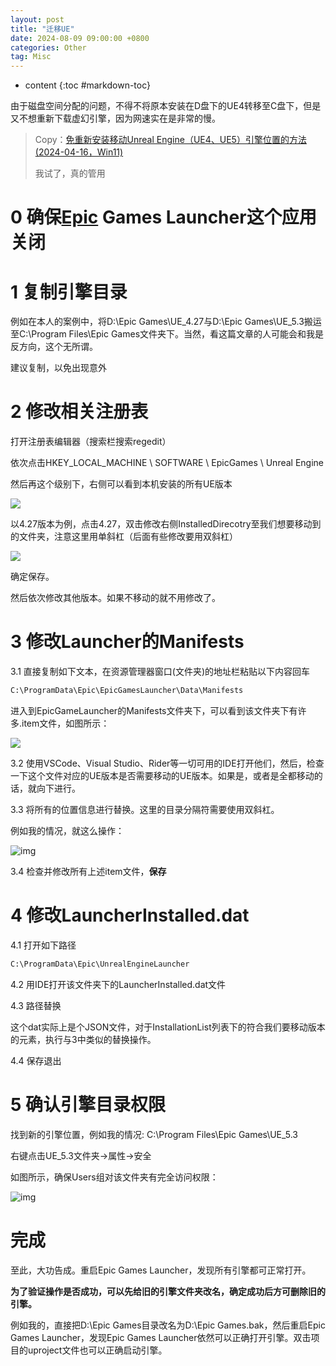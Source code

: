 ```yaml
---
layout: post
title: "迁移UE"
date: 2024-08-09 09:00:00 +0800 
categories: Other
tag: Misc
---
```

* content
{:toc #markdown-toc}

由于磁盘空间分配的问题，不得不将原本安装在D盘下的UE4转移至C盘下，但是又不想重新下载虚幻引擎，因为网速实在是非常的慢。

<!-- more -->

> Copy：[免重新安装移动Unreal Engine（UE4、UE5）引擎位置的方法(2024-04-16，Win11)](https://blog.csdn.net/fhydralisk/article/details/137800609)
>
> 我试了，真的管用

# 0 确保[Epic](https://so.csdn.net/so/search?q=Epic&spm=1001.2101.3001.7020) Games Launcher这个应用关闭

# 1 复制引擎目录

例如在本人的案例中，将D:\Epic Games\UE_4.27与D:\Epic Games\UE_5.3搬运至C:\Program Files\Epic Games文件夹下。当然，看这篇文章的人可能会和我是反方向，这个无所谓。

建议复制，以免出现意外

# 2 修改相关注册表

打开注册表编辑器（搜索栏搜索regedit）

依次点击HKEY_LOCAL_MACHINE \ SOFTWARE \ EpicGames \ Unreal Engine

然后再这个级别下，右侧可以看到本机安装的所有UE版本

![](D:\WindCrazyGithubio\windcrazy123.github.io\styles\images\Miscellaneous\迁移UE\UERegedit.png)

以4.27版本为例，点击4.27，双击修改右侧InstalledDirecotry至我们想要移动到的文件夹，注意这里用单斜杠（后面有些修改要用双斜杠）

![](D:\WindCrazyGithubio\windcrazy123.github.io\styles\images\Miscellaneous\迁移UE\Regedit.png)

确定保存。

然后依次修改其他版本。如果不移动的就不用修改了。

# 3 修改Launcher的Manifests

3.1 直接复制如下文本，在资源管理器窗口(文件夹)的地址栏粘贴以下内容回车

```bash
C:\ProgramData\Epic\EpicGamesLauncher\Data\Manifests
```

进入到EpicGameLauncher的Manifests文件夹下，可以看到该文件夹下有许多.item文件，如图所示：

![](D:\WindCrazyGithubio\windcrazy123.github.io\styles\images\Miscellaneous\迁移UE\Manifests.png)

3.2 使用VSCode、Visual Studio、Rider等一切可用的IDE打开他们，然后，检查一下这个文件对应的UE版本是否需要移动的UE版本。如果是，或者是全都移动的话，就向下进行。

3.3 将所有的位置信息进行替换。这里的目录分隔符需要使用双斜杠。

例如我的情况，就这么操作：

![img](D:\WindCrazyGithubio\windcrazy123.github.io\styles\images\Miscellaneous\迁移UE\ChangeManifests.png)

3.4 检查并修改所有上述item文件，**保存**

# 4 修改LauncherInstalled.dat

4.1 打开如下路径

```bash
C:\ProgramData\Epic\UnrealEngineLauncher
```

4.2 用IDE打开该文件夹下的LauncherInstalled.dat文件

4.3 路径替换

这个dat实际上是个JSON文件，对于InstallationList列表下的符合我们要移动版本的元素，执行与3中类似的替换操作。

4.4 保存退出

# 5 确认引擎目录权限

找到新的引擎位置，例如我的情况: C:\Program Files\Epic Games\UE_5.3

右键点击UE_5.3文件夹->属性->安全

如图所示，确保Users组对该文件夹有完全访问权限：

![img](https://i-blog.csdnimg.cn/blog_migrate/43bc7e6ca22794897b8f1841ebeef9f8.png)

# 完成

至此，大功告成。重启Epic Games Launcher，发现所有引擎都可正常打开。

**为了验证操作是否成功，可以先给旧的引擎文件夹改名，确定成功后方可删除旧的引擎。**

例如我的，直接把D:\Epic Games目录改名为D:\Epic Games.bak，然后重启Epic Games Launcher，发现Epic Games Launcher依然可以正确打开引擎。双击项目的uproject文件也可以正确启动引擎。
